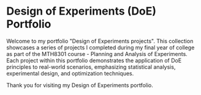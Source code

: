 # Design of Experiments (DoE) Portfolio

Welcome to my portfolio "Design of Experiments projects". This collection showcases a series of projects I completed during my final year of college as part of the MTH8301 course - Planning and Analysis of Experiments. Each project within this portfolio demonstrates the application of DoE principles to real-world scenarios, emphasizing statistical analysis, experimental design, and optimization techniques.

Thank you for visiting my Design of Experiments portfolio.
